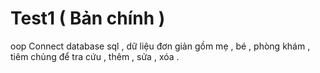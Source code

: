 # Test1 ( Bản chính ) 
oop
Connect database sql , dữ liệu đơn giản gồm mẹ , bé , phòng khám , tiêm chủng để tra cứu , thêm , sửa , xóa .
